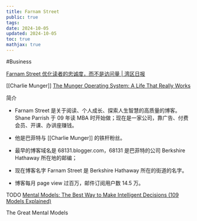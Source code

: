 ```yaml
---
title: Farnam Street
public: true
tags:
date: 2024-10-05
updated: 2024-10-05
toc: true
mathjax: true
---
```


#Business

[Farnam Street 优化读者的忠诚度，而不是访问量 | 湾区日报](https://wanqu.co/a/5567/2017-08-28-why-farnam-street-optimizes-for-loyalty-not-pageviews.html/)

[[Charlie Munger]] [The Munger Operating System: A Life That Really Works](https://fs.blog/2016/04/munger-operating-system/?utm_source=wanqu.co&utm_campaign=Wanqu+Daily&utm_medium=website)

简介

  + Farnam Street 是关于阅读、个人成长、探索人生智慧的高质量的博客。Shane Parrish 于 09 年读 MBA 时开始做；现在是一家公司，靠广告、付费会员、开课、办讲座赚钱。

  + 他是巴菲特与 [[Charlie Munger]] 的铁杆粉丝。

  + 最早的博客域名是 68131.blogger.com，68131 是巴菲特的公司 Berkshire Hathaway 所在地的邮编；

  + 现在博客名字 Farnam Street 是 Berkshire Hathaway 所在的街道的名字。

  + 博客每月 page view 过百万，邮件订阅用户数 14.5 万。

TODO [Mental Models: The Best Way to Make Intelligent Decisions (109 Models Explained)](https://fs.blog/mental-models/)

The Great Mental Models
